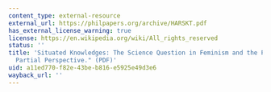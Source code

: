 ```yaml
---
content_type: external-resource
external_url: https://philpapers.org/archive/HARSKT.pdf
has_external_license_warning: true
license: https://en.wikipedia.org/wiki/All_rights_reserved
status: ''
title: 'Situated Knowledges: The Science Question in Feminism and the Privilege of
  Partial Perspective." (PDF)'
uid: a11ed770-f82e-43be-b816-e5925e49d3e6
wayback_url: ''
---
```

